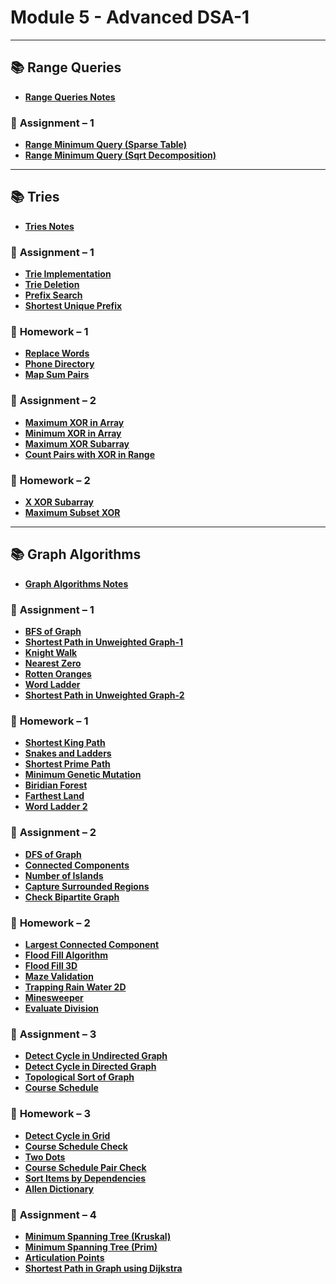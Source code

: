 # Module 5 - Advanced DSA-1

---

## 📚 **Range Queries**
- **[Range Queries Notes](Module%205/Notes/Range%20Queries%20Notes.md)**

### 📌 **Assignment – 1**
- **[Range Minimum Query (Sparse Table)](Module%205/Range%20Minimum%20Query%20(Sparse%20Table).md)**
- **[Range Minimum Query (Sqrt Decomposition)](Module%205/Range%20Minimum%20Query%20(Sqrt%20Decomposition).md)**

---

## 📚 **Tries**
- **[Tries Notes](Module%205/Notes/Tries%20Notes.md)**

### 📌 **Assignment – 1**
- **[Trie Implementation](Module%205/Trie%20Implementation.md)**
- **[Trie Deletion](Module%205/Trie%20Deletion.md)**
- **[Prefix Search](Module%205/Prefix%20Search.md)**
- **[Shortest Unique Prefix](Module%205/Shortest%20Unique%20Prefix.md)**

### 📝 **Homework – 1**
- **[Replace Words](Module%205/Replace%20Words.md)**
- **[Phone Directory](Module%205/Phone%20Directory.md)**
- **[Map Sum Pairs](Module%205/Map%20Sum%20Pairs.md)**

### 📌 **Assignment – 2**
- **[Maximum XOR in Array](Module%205/Maximum%20XOR%20in%20Array.md)**
- **[Minimum XOR in Array](Module%205/Minimum%20XOR%20in%20Array.md)**
- **[Maximum XOR Subarray](Module%205/Maximum%20XOR%20Subarray.md)**
- **[Count Pairs with XOR in Range](Module%205/Count%20Pairs%20with%20XOR%20in%20Range.md)**

### 📝 **Homework – 2**
- **[X XOR Subarray](Module%205/X%20XOR%20Subarray.md)**
- **[Maximum Subset XOR](Module%205/Maximum%20Subset%20XOR.md)**

---

## 📚 **Graph Algorithms**
- **[Graph Algorithms Notes](Module%205/Notes/Graph%20Algorithms%20Notes.md)**

### 📌 **Assignment – 1**
- **[BFS of Graph](Module%205/BFS%20of%20Graph.md)**
- **[Shortest Path in Unweighted Graph-1](Module%205/Shortest%20Path%20in%20Unweighted%20Graph-1.md)**
- **[Knight Walk](Module%205/Knight%20Walk.md)**
- **[Nearest Zero](Module%205/Nearest%20Zero.md)**
- **[Rotten Oranges](Module%205/Rotten%20Oranges.md)**
- **[Word Ladder](Module%205/Word%20Ladder.md)**
- **[Shortest Path in Unweighted Graph-2](Module%205/Shortest%20Path%20in%20Unweighted%20Graph-2.md)**

### 📝 **Homework – 1**
- **[Shortest King Path](Module%205/Shortest%20King%20Path.md)**
- **[Snakes and Ladders](Module%205/Snakes%20and%20Ladders.md)**
- **[Shortest Prime Path](Module%205/Shortest%20Prime%20Path.md)**
- **[Minimum Genetic Mutation](Module%205/Minimum%20Genetic%20Mutation.md)**
- **[Biridian Forest](Module%205/Biridian%20Forest.md)**
- **[Farthest Land](Module%205/Farthest%20Land.md)**
- **[Word Ladder 2](Module%205/Word%20Ladder%202.md)**

### 📌 **Assignment – 2**
- **[DFS of Graph](Module%205/DFS%20of%20Graph.md)**
- **[Connected Components](Module%205/Connected%20Components.md)**
- **[Number of Islands](Module%205/Number%20of%20Islands.md)**
- **[Capture Surrounded Regions](Module%205/Capture%20Surrounded%20Regions.md)**
- **[Check Bipartite Graph](Module%205/Check%20Bipartite%20Graph.md)**

### 📝 **Homework – 2**
- **[Largest Connected Component](Module%205/Largest%20Connected%20Component.md)**
- **[Flood Fill Algorithm](Module%205/Flood%20Fill%20Algorithm.md)**
- **[Flood Fill 3D](Module%205/Flood%20Fill%203D.md)**
- **[Maze Validation](Module%205/Maze%20Validation.md)**
- **[Trapping Rain Water 2D](Module%205/Trapping%20Rain%20Water%202D.md)**
- **[Minesweeper](Module%205/Minesweeper.md)**
- **[Evaluate Division](Module%205/Evaluate%20Division.md)**

### 📌 **Assignment – 3**
- **[Detect Cycle in Undirected Graph](Module%205/Detect%20Cycle%20in%20Undirected%20Graph.md)**
- **[Detect Cycle in Directed Graph](Module%205/Detect%20Cycle%20in%20Directed%20Graph.md)**
- **[Topological Sort of Graph](Module%205/Topological%20Sort%20of%20Graph.md)**
- **[Course Schedule](Module%205/Course%20Schedule.md)**

### 📝 **Homework – 3**
- **[Detect Cycle in Grid](Module%205/Detect%20Cycle%20in%20Grid.md)**
- **[Course Schedule Check](Module%205/Course%20Schedule%20Check.md)**
- **[Two Dots](Module%205/Two%20Dots.md)**
- **[Course Schedule Pair Check](Module%205/Course%20Schedule%20Pair%20Check.md)**
- **[Sort Items by Dependencies](Module%205/Sort%20Items%20by%20Dependencies.md)**
- **[Allen Dictionary](Module%205/Allen%20Dictionary.md)**

### 📌 **Assignment – 4**
- **[Minimum Spanning Tree (Kruskal)](Module%205/Minimum%20Spanning%20Tree%20(Kruskal).md)**
- **[Minimum Spanning Tree (Prim)](Module%205/Minimum%20Spanning%20Tree%20(Prim).md)**
- **[Articulation Points](Module%205/Articulation%20Points.md)**
- **[Shortest Path in Graph using Dijkstra](Module%205/Shortest%20Path%20in%20Graph%20using%20Dijkstra.md)**
